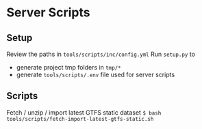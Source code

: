 # Server Scripts

## Setup

Review the paths in `tools/scripts/inc/config.yml`
Run `setup.py` to
- generate project tmp folders in `tmp/*`
- generate `tools/scripts/.env` file used for server scripts

## Scripts

Fetch / unzip / import latest GTFS static dataset
`$ bash tools/scripts/fetch-import-latest-gtfs-static.sh`
